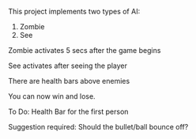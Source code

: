 This project implements two types of AI:
1) Zombie
2) See

Zombie activates 5 secs after the game begins

See activates after seeing the player

There are health bars above enemies

You can now win and lose.

To Do: Health Bar for the first person

Suggestion required: Should the bullet/ball bounce off?

